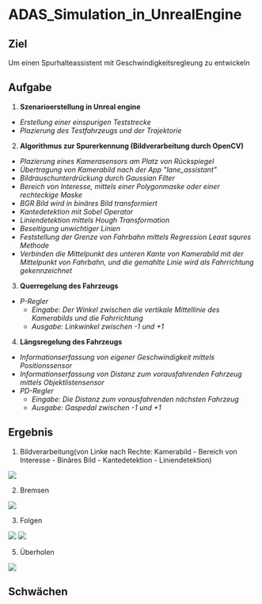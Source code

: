 # ADAS_Simulation_in_UnrealEngine
## Ziel
Um einen Spurhalteassistent mit Geschwindigkeitsregleung zu entwickeln
## Aufgabe
1. **Szenarioerstellung in Unreal engine**
  - *Erstellung einer einspurigen Teststrecke*
  - *Plazierung des Testfahrzeugs und der Trajektorie*
2. **Algorithmus zur Spurerkennung (Bildverarbeitung durch OpenCV)**
  - *Plazierung eines Kamerasensors am Platz von Rückspiegel*
  - *Übertragung von Kamerabild nach der App "lane_assistant"*
  - *Bildrauschunterdrückung durch Gaussian Filter*
  - *Bereich von Interesse, mittels einer Polygonmaske oder einer rechteckige Maske*
  - *BGR Bild wird in binäres Bild transformiert*
  - *Kantedetektion mit Sobel Operator*
  - *Liniendetektion mittels Hough Transformation*
  - *Beseitigung unwichtiger Linien*
  - *Feststellung der Grenze von Fahrbahn mittels Regression Least squres Methode*
  - *Verbinden die Mittelpunkt des unteren Kante von Kamerabild mit der Mittelpunkt von Fahrbahn, und die gemahlte Linie wird als Fahrrichtung gekennzeichnet*
3. **Querregelung des Fahrzeugs** 
  - *P-Regler*
    - *Eingabe: Der Winkel zwischen die vertikale Mittellinie des Kamerabilds und die Fahrrichtung*
    - *Ausgabe: Linkwinkel zwischen -1 und +1*
4. **Längsregelung des Fahrzeugs**
  - *Informationserfassung von eigener Geschwindigkeit mittels Positionssensor*
  - *Informationserfassung von Distanz zum vorausfahrenden Fahrzeug mittels Objektlistensensor*
  - *PD-Regler*
    - *Eingabe: Die Distanz zum vorausfahrenden nächsten Fahrzeug*
    - *Ausgabe: Gaspedal zwischen -1 und +1*
## Ergebnis
1. Bildverarbeitung(von Linke nach Rechte: Kamerabild - Bereich von Interesse - Binäres Bild - Kantedetektion - Liniendetektion)
<img src="https://github.com/ZeexuuZHOU/ADAS_Simulation_in_UnrealEngine/blob/main/Bildverarbeitung.gif" >  
  
2. Bremsen  
<img src = "https://github.com/ZeexuuZHOU/ADAS_Simulation_in_UnrealEngine/blob/main/Bremse.gif">  
  
3. Folgen 

<img src = „https://github.com/ZeexuuZHOU/ADAS_Simulation_in_UnrealEngine/blob/main/Folgen.gif“> 

<img src = "https://github.com/ZeexuuZHOU/ADAS_Simulation_in_UnrealEngine/blob/main/Folgen2.gif"> 

5. Überholen 
<img src = "https://github.com/ZeexuuZHOU/ADAS_Simulation_in_UnrealEngine/blob/main/U%CC%88berholen.gif"> 

## Schwächen

